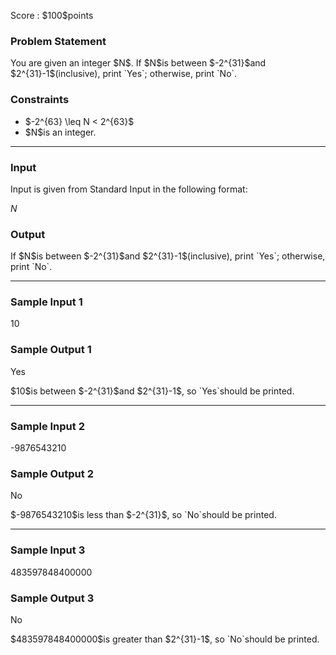 
<div>

<span>

<span>

<p>
Score : $100$points
</p>

<div>

<section>

### **Problem Statement**

<p>
You are given an integer $N$.
If $N$is between $-2^{31}$and $2^{31}-1$(inclusive), print `Yes`; otherwise, print `No`.
</p>

</section>

</div>

<div>

<section>

### **Constraints**

<ul>

<li>
$-2^{63} \leq N < 2^{63}$
</li>

<li>
$N$is an integer.
</li>

</ul>

</section>

</div>

---

<div>

<div>

<section>

### **Input**

<p>
Input is given from Standard Input in the following format:
</p>

<div>

$N$
</div>

</section>

</div>

<div>

<section>

### **Output**

<p>
If $N$is between $-2^{31}$and $2^{31}-1$(inclusive), print `Yes`; otherwise, print `No`.
</p>

</section>

</div>

</div>

---

<div>

<section>

### **Sample Input 1**

<div>

10

</div>

</section>

</div>

<div>

<section>

### **Sample Output 1**

<div>

Yes

</div>

<p>
$10$is between $-2^{31}$and $2^{31}-1$, so `Yes`should be printed.
</p>

</section>

</div>

---

<div>

<section>

### **Sample Input 2**

<div>

-9876543210

</div>

</section>

</div>

<div>

<section>

### **Sample Output 2**

<div>

No

</div>

<p>
$-9876543210$is less than $-2^{31}$, so `No`should be printed.
</p>

</section>

</div>

---

<div>

<section>

### **Sample Input 3**

<div>

483597848400000

</div>

</section>

</div>

<div>

<section>

### **Sample Output 3**

<div>

No

</div>

<p>
$483597848400000$is greater than $2^{31}-1$, so `No`should be printed.
</p>

</section>

</div>

</span>

</span>

</div>
